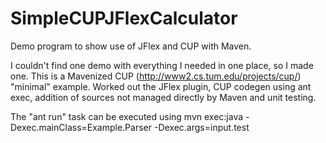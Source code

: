 SimpleCUPJFlexCalculator
========================

Demo program to show use of JFlex and CUP with Maven.

I couldn't find one demo with everything I needed in one place, so I made one. This is a Mavenized CUP (http://www2.cs.tum.edu/projects/cup/) "minimal" example. Worked out the JFlex plugin, CUP codegen using ant exec, addition of sources not managed directly by Maven and unit testing.

The "ant run" task can be executed using mvn exec:java -Dexec.mainClass=Example.Parser -Dexec.args=input.test
